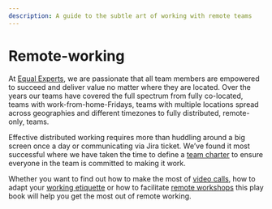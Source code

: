 ```yaml
---
description: A guide to the subtle art of working with remote teams
---
```


# Remote-working

At [Equal Experts](www.equalexperts.com), we are passionate that all team members are empowered to succeed and deliver value no matter where they are located. Over the years our teams have covered the full spectrum from fully co-located, teams with work-from-home-Fridays, teams with multiple locations spread across geographies and different timezones to fully distributed, remote-only, teams.

Effective distributed working requires more than huddling around a big screen once a day or communicating via Jira ticket.  We’ve found it most successful where we have taken the time to define a [team charter](ground-rules.md) to ensure everyone in the team is committed to making it work. 

Whether you want to find out how to make the most of [video calls](video-calls.md), how to adapt your [working etiquette](working-day-etiquette.md) or how to facilitate [remote workshops](remote-workshops.md) this play book will help you get the most out of remote working.

